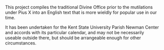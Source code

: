 This project compiles the traditional Divine Office prior to the mutilations under Pius X into an English text that is more wieldly for popular use in our time.

It has been undertaken for the Kent State University Parish Newman Center and accords with its particular calendar, and may not be necessarily useable outside there, but should be arrangeable enough for other circumstances.
